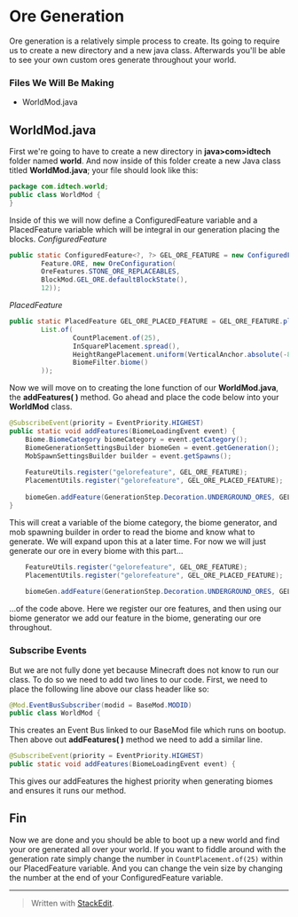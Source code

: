 # Ore Generation
Ore generation is a relatively simple process to create. Its going to require us to create a new directory and a new java class. Afterwards you'll be able to see your own custom ores generate throughout your world.

### Files We Will Be Making
* WorldMod.java

## WorldMod.java
First we're going to have to create a new directory in **java>com>idtech** folder named **world**. And now inside of this folder create a new Java class titled **WorldMod.java**; your file should look like this:
```java
package com.idtech.world;
public class WorldMod {
}
```
Inside of this we will now define a ConfiguredFeature variable and a PlacedFeature variable which will be integral in our generation placing the blocks.
*ConfiguredFeature*
```java
public static ConfiguredFeature<?, ?> GEL_ORE_FEATURE = new ConfiguredFeature(  
        Feature.ORE, new OreConfiguration(  
        OreFeatures.STONE_ORE_REPLACEABLES,  
		BlockMod.GEL_ORE.defaultBlockState(),  
        12));
```
*PlacedFeature*
```java
public static PlacedFeature GEL_ORE_PLACED_FEATURE = GEL_ORE_FEATURE.placed(  
        List.of(  
                CountPlacement.of(25),  
			    InSquarePlacement.spread(),  
		        HeightRangePlacement.uniform(VerticalAnchor.absolute(-80), VerticalAnchor.absolute(80)),  
			    BiomeFilter.biome()  
        ));
```
Now we will move on to creating the lone function of our **WorldMod.java**, the **addFeatures( )** method. Go ahead and place the code below into your **WorldMod** class.
```java
@SubscribeEvent(priority = EventPriority.HIGHEST)  
public static void addFeatures(BiomeLoadingEvent event) {  
    Biome.BiomeCategory biomeCategory = event.getCategory();  
    BiomeGenerationSettingsBuilder biomeGen = event.getGeneration();  
    MobSpawnSettingsBuilder builder = event.getSpawns();    
  
    FeatureUtils.register("gelorefeature", GEL_ORE_FEATURE);  
    PlacementUtils.register("gelorefeature", GEL_ORE_PLACED_FEATURE);  
  
    biomeGen.addFeature(GenerationStep.Decoration.UNDERGROUND_ORES, GEL_ORE_PLACED_FEATURE);  
}
```
This will creat a variable of the biome category, the biome generator, and mob spawning builder in order to read the biome and know what to generate. We will expand upon this at a later time. For now we will just generate our ore in every biome with this part...
```java
	FeatureUtils.register("gelorefeature", GEL_ORE_FEATURE);  
    PlacementUtils.register("gelorefeature", GEL_ORE_PLACED_FEATURE);  
  
    biomeGen.addFeature(GenerationStep.Decoration.UNDERGROUND_ORES, GEL_ORE_PLACED_FEATURE); 
```
...of the code above. Here we register our ore features, and then using our biome generator we add our feature in the biome, generating our ore throughout.
### Subscribe Events
But we are not fully done yet because Minecraft does not know to run our class. To do so we need to add two lines to our code.
First, we need to place the following line above our class header like so:
```java
@Mod.EventBusSubscriber(modid = BaseMod.MODID)
public class WorldMod {
```
This creates an Event Bus linked to our BaseMod file which runs on bootup.
Then above out **addFeatures( )** method we need to add a similar line.
```java
@SubscribeEvent(priority = EventPriority.HIGHEST)  
public static void addFeatures(BiomeLoadingEvent event) {
```
This gives our addFeatures the highest priority when generating biomes and ensures it runs our method.

## Fin
Now we are done and you should be able to boot up a new world and find your ore generated all over your world. If you want to fiddle around with the generation rate simply change the number in ```CountPlacement.of(25)``` within our PlacedFeature variable. And you can change the vein size by changing the number at the end of your ConfiguredFeature variable.
____
> Written with [StackEdit](https://stackedit.io/).
